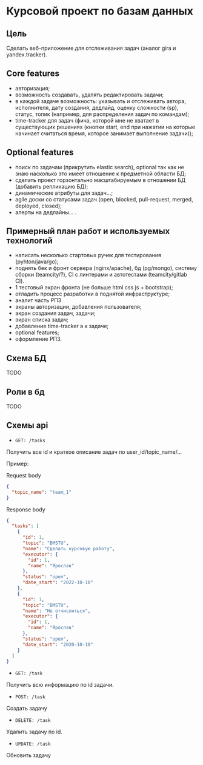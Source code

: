 # Курсовой проект по базам данных

## Цель

Сделать веб-приложение для отслеживания задач (аналог gira
и yandex.tracker).

## Core features

- авторизация;
- возможность создавать, удалять редактировать задачи;
- в каждой задаче возможность: указывать и отслеживать 
автора, исполнителя, дату создания, дедлайд, оценку сложности (sp),
статус, топик (например, для распределения задач по командам);
- time-tracker для задач (фича, которой мне не хватает в 
существующих решениях (кнопки start, end при нажатии на которые 
начинает считаться время, которое занимает выполнение задачи));

## Optional features

- поиск по задачам (прикрутить elastic search), optional так как
не знаю насколько это имеет отношение к предметной области БД;
- сделать проект горзонтально масштабируемым в отношении БД
(добавить репликацию БД);
- динамические атрибуты для задач...;
- agile доски со статусами задач (open, blocked, pull-request,
merged, deployed, closed);
- алерты на дедлайны... .

## Примерный план работ и используемых технологий

- написать несколько стартовых ручек для тестирования (pyhton/java/go);
- поднять бек и фронт сервера (nginx/apache), бд (pg/mongo), 
систему сборки (teamcity/?), CI с линтерами и автотестами 
(teamcity/gitlab CI).
- 1 тестовый экран фронта (не больше html css js + bootstrap);
- отладить процесс разработки в поднятой инфраструктуре;
- аналит часть РПЗ
- экраны авторизации, добавления пользователя;
- экран создания задач, задачи;
- экран списка задач;
- добавление time-tracker а к задаче;
- optional features;
- оформление РПЗ.

## Схема БД

TODO

## Роли в бд

TODO

## Схемы api

- `GET: /tasks` 

Получить все id и краткое описание задач по user_id/topic_name/...

Пример:

Request body
```json
{
  "topic_name": "team_1"
}
```

Response body
```json
{
  "tasks": [
    {
      "id": 1,
      "topic": "BMSTU",
      "name": "Сделать курсовую работу",
      "executor": {
        "id": 1,
        "name": "Ярослав"
      },
      "status": "open",
      "date_start": "2022-10-10"
    },
    {
      "id": 1,
      "topic": "BMSTU",
      "name": "Не отчислиться",
      "executor": {
        "id": 1,
        "name": "Ярослав"
      },
      "status": "open",
      "date_start": "2020-10-10"
    }
  ]
}
```

- `GET: /task`

Получить всю информацию по id задачи.

- `POST: /task`

Создать задачу

- `DELETE: /task`

Удалить задачу по id.

- `UPDATE: /task`

Обновить задачу
